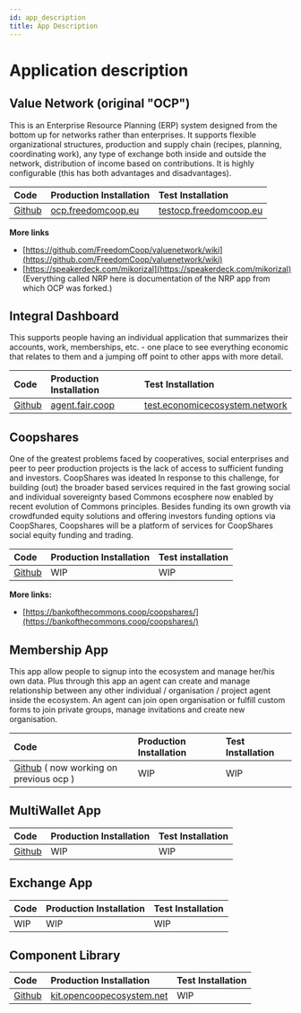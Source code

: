 ```yaml
---
id: app_description
title: App Description
---
```


# Application description

## Value Network \(original "OCP"\)

This is an Enterprise Resource Planning \(ERP\) system designed from the bottom up for networks rather than enterprises. It supports flexible organizational structures, production and supply chain \(recipes, planning, coordinating work\), any type of exchange both inside and outside the network, distribution of income based on contributions. It is highly configurable \(this has both advantages and disadvantages\).

| Code | Production Installation | Test Installation |
| :--- | :--- | :--- |
| [Github](https://github.com/FreedomCoop/valuenetwork) | [ocp.freedomcoop.eu](https://ocp.freedomcoop.eu) | [testocp.freedomcoop.eu](https://testocp.freedomcoop.eu) |

**More links**

* [https://github.com/FreedomCoop/valuenetwork/wiki](https://github.com/FreedomCoop/valuenetwork/wiki)
* [https://speakerdeck.com/mikorizal](https://speakerdeck.com/mikorizal) \(Everything called NRP here is documentation of the NRP app from which OCP was forked.\)

## Integral Dashboard

This supports people having an individual application that summarizes their accounts, work, memberships, etc. - one place to see everything economic that relates to them and a jumping off point to other apps with more detail.

| Code | Production Installation | Test Installation |
| :--- | :--- | :--- |
| [Github](https://github.com/opencooperativeecosystem/dashboard) | [agent.fair.coop](https://agent.fair.coop) | [test.economicecosystem.network](https://test.economicecosystem.network) |

## Coopshares

One of the greatest problems faced by cooperatives, social enterprises and peer to peer production projects is the lack of access to sufficient funding and investors. CoopShares was ideated In response to this challenge, for building \(out\) the broader based services required in the fast growing social and individual sovereignty based Commons ecosphere now enabled by recent evolution of Commons principles. Besides funding its own growth via crowdfunded equity solutions and offering investors funding options via CoopShares, Coopshares will be a platform of services for CoopShares social equity funding and trading.

| Code | Production Installation | Test installation |
| :--- | :--- | :--- |
| [Github](https://github.com/bankofthecommons/coopshares) | WIP | WIP |

**More links:**

* [https://bankofthecommons.coop/coopshares/](https://bankofthecommons.coop/coopshares/)

## Membership App

This app allow people to signup into the ecosystem and manage her/his own data. Plus through this app an agent can create and manage relationship between any other individual / organisation / project agent inside the ecosystem. An agent can join open organisation or fulfill custom forms to join private groups, manage invitations and create new organisation.

| Code | Production Installation | Test Installation |
| :--- | :--- | :--- |
| [Github](https://github.com/opencooperativeecosystem/membership) \( now working on previous ocp \) | WIP | WIP |

## MultiWallet App

| Code | Production Installation | Test Installation |
| :--- | :--- | :--- |
| [Github](https://github.com/ivanminutillo/varnelli) | WIP | WIP |



## Exchange App

| Code | Production Installation | Test Installation |
| :--- | :--- | :--- |
| WIP | WIP | WIP |

## Component Library

| Code | Production Installation | Test Installation |
| :--- | :--- | :--- |
| [Github](https://github.com/opencooperativeecosystem/component-library) | [kit.opencoopecosystem.net](https://kit.opencoopecosystem.net) | WIP |



